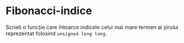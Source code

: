 # Fibonacci-indice
Scrieti o funcție care întoarce indicele celui mai mare termen al șirului reprezentat folosind `unsigned long long`.
